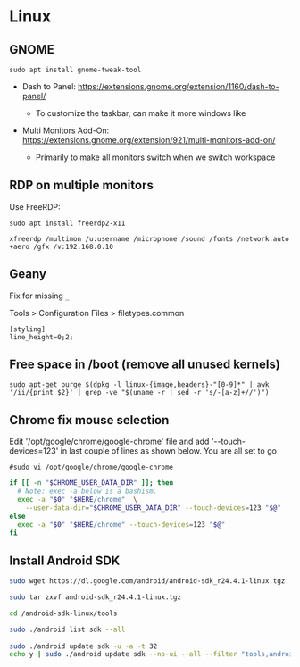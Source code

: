 

# Linux

## GNOME

`sudo apt install gnome-tweak-tool`

- Dash to Panel: https://extensions.gnome.org/extension/1160/dash-to-panel/
  - To customize the taskbar, can make it more windows like

- Multi Monitors Add-On: https://extensions.gnome.org/extension/921/multi-monitors-add-on/
  - Primarily to make all monitors switch when we switch workspace


## RDP on multiple monitors

Use FreeRDP:

`sudo apt install freerdp2-x11`

`xfreerdp /multimon /u:username /microphone /sound /fonts /network:auto +aero /gfx /v:192.168.0.10`

## Geany

Fix for missing `_` 

Tools > Configuration Files > filetypes.common

```
[styling]
line_height=0;2;
```

## Free space in /boot (remove all unused kernels)

`sudo apt-get purge $(dpkg -l linux-{image,headers}-"[0-9]*" | awk '/ii/{print $2}' | grep -ve "$(uname -r | sed -r 's/-[a-z]+//')")`


## Chrome fix mouse selection

Edit '/opt/google/chrome/google-chrome' file and add '--touch-devices=123' in last couple of lines as shown below. You are all set to go

`#sudo vi /opt/google/chrome/google-chrome`

```bash
if [[ -n "$CHROME_USER_DATA_DIR" ]]; then
  # Note: exec -a below is a bashism.
  exec -a "$0" "$HERE/chrome"  \
    --user-data-dir="$CHROME_USER_DATA_DIR" --touch-devices=123 "$@"
else
  exec -a "$0" "$HERE/chrome" --touch-devices=123 "$@"
fi
```


## Install Android SDK

```bash
sudo wget https://dl.google.com/android/android-sdk_r24.4.1-linux.tgz

sudo tar zxvf android-sdk_r24.4.1-linux.tgz

cd /android-sdk-linux/tools

sudo ./android list sdk --all
 
sudo ./android update sdk -u -a -t 32
echo y | sudo ./android update sdk --no-ui --all --filter "tools,android-24,build-tools-24.0.0,platform-tools,extra-android-m2repository,extra-google-m2repository" 
```

